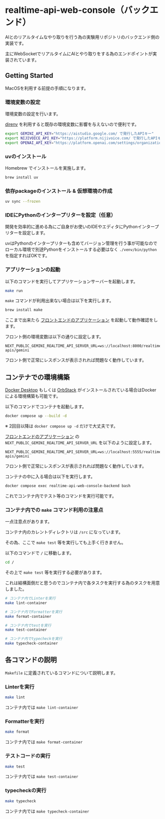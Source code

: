 # realtime-api-web-console（バックエンド）

AIとのリアルタイムなやり取りを行う為の実験用リポジトリのバックエンド側の実装です。

主にWebSocketでリアルタイムにAIとやり取りをする為のエンドポイントが実装されています。

## Getting Started

MacOSを利用する前提の手順になります。

### 環境変数の設定

環境変数の設定を行います。

[direnv](https://github.com/direnv/direnv) を利用すると既存の環境変数に影響を与えないので便利です。

```bash
export GEMINI_API_KEY="https://aistudio.google.com/ で発行したAPIキー"
export NIJIVOICE_API_KEY="https://platform.nijivoice.com/ で発行したAPIキー"
export OPENAI_API_KEY="https://platform.openai.com/settings/organization/api-keys で発行したAPIキー"
```

### uvのインストール

Homebrew でインストールを実施します。

```bash
brew install uv
```

### 依存packageのインストール & 仮想環境の作成

```bash
uv sync --frozen
```

### IDEにPythonのインタープリターを設定（任意）

開発を効率的に進める為にご自身がお使いのIDEやエディタにPythonインタープリターを設定します。

uvはPythonのインタープリターも含めてバージョン管理を行う事が可能なのでローカル環境で別途Pythonをインストールする必要はなく `./venv/bin/python` を指定すればOKです。

### アプリケーションの起動

以下のコマンドを実行してアプリケーションサーバーを起動します。

```bash
make run
```

`make` コマンドが利用出来ない場合は以下を実行します。

```bash
brew install make
```

ここまで出来たら [フロントエンドのアプリケーション](https://github.com/keitakn/realtime-api-web-console/tree/main/frontend) を起動して動作確認をします。

フロント側の環境変数は以下の通りに設定します。

```
NEXT_PUBLIC_GEMINI_REALTIME_API_SERVER_URL=ws://localhost:8000/realtime-apis/gemini
```

フロント側で正常にレスポンスが表示されれば問題なく動作しています。

## コンテナでの環境構築

[Docker Desktop](https://www.docker.com/products/docker-desktop/) もしくは [OrbStack](https://orbstack.dev/) がインストールされている場合はDockerによる環境構築も可能です。

以下のコマンドでコンテナを起動します。

```bash
docker compose up --build -d
```

※ 2回目以降は `docker compose up -d` だけで大丈夫です。

[フロントエンドのアプリケーション](https://github.com/keitakn/realtime-api-web-console/tree/main/frontend) の `NEXT_PUBLIC_GEMINI_REALTIME_API_SERVER_URL` を以下のように設定します。

```
NEXT_PUBLIC_GEMINI_REALTIME_API_SERVER_URL=ws://localhost:5555/realtime-apis/gemini
```

フロント側で正常にレスポンスが表示されれば問題なく動作しています。

コンテナの中に入る場合は以下を実行します。

```bash
docker compose exec realtime-api-web-console-backend bash
```

これでコンテナ内でテスト等のコマンドを実行可能です。

### コンテナ内での `make` コマンド利用の注意点

一点注意点があります。

コンテナ内のカレントディレクトリは `/src` になっています。

その為、ここで `make test` 等を実行しても上手く行きません。

以下のコマンドで `/` に移動します。

```bash
cd /
```

その上で `make test` 等を実行する必要があります。

これは結構面倒だと思うのでコンテナ内で各タスクを実行する為のタスクを用意しました。

```bash
# コンテナ内でLinterを実行
make lint-container

# コンテナ内でFormatterを実行
make format-container

# コンテナ内でtestを実行
make test-container

# コンテナ内でtypecheckを実行
make typecheck-container
```

## 各コマンドの説明

`Makefile` に定義されているコマンドについて説明します。

### Linterを実行

```bash
make lint
```

コンテナ内では `make lint-container`

### Formatterを実行

```bash
make format
```

コンテナ内では `make format-container`

### テストコードの実行

```bash
make test
```

コンテナ内では `make test-container`

### typecheckの実行

```bash
make typecheck
```

コンテナ内では `make typecheck-container`
